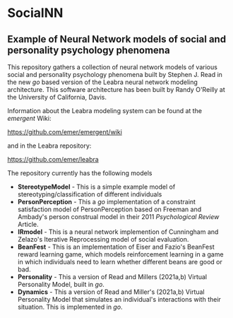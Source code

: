 # SocialNN
## Example of Neural Network models of social and personality psychology phenomena ##

This repository gathers a collection of neural network models of various social and personality psychology phenomena built by Stephen J. Read in the new *go* based version of the Leabra neural network modeling architecture.  This software architecture has been built by Randy O'Reilly at the University of California, Davis.  

Information about the Leabra modeling system can be found at the *emergent* Wiki:

https://github.com/emer/emergent/wiki

and in the Leabra repository:

https://github.com/emer/leabra


The repository currently has the following models
- **StereotypeModel** - This is a simple example model of stereotyping/classification of different individuals
- **PersonPerception** - This a *go* implementation of a constraint satisfaction model of PersonPerception based on Freeman and Ambady's person construal model in their 2011 *Psychological Review* Article.
- **IRmodel** - This is a neural network implemention of Cunningham and Zelazo's Iterative Reprocessing model of social evaluation.  
- **BeanFest** - This is an implementation of Eiser and Fazio's BeanFest reward learning game, which models reinforcement learning in a game in which individuals need to learn whether different beans are good or bad.
- **Personality** - This a version of Read and Millers (2021a,b) Virtual Personality Model, built in *go*.
- **Dynamics** - This a version of Read and Miller's (2021a,b) Virtual Personality Model that simulates an individual's interactions with their situation. This is implemented in *go*. 
